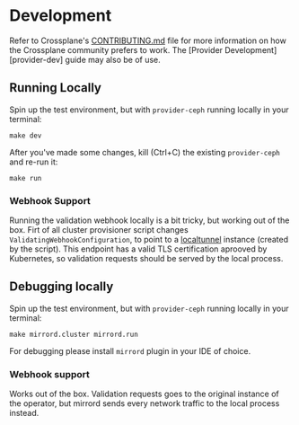 # Development

Refer to Crossplane's [CONTRIBUTING.md] file for more information on how the
Crossplane community prefers to work. The [Provider Development][provider-dev]
guide may also be of use.

[CONTRIBUTING.md]: https://github.com/crossplane/crossplane/blob/master/CONTRIBUTING.md

## Running Locally
Spin up the test environment, but with `provider-ceph` running locally in your terminal:

```
make dev
```

After you've made some changes, kill (Ctrl+C) the existing `provider-ceph` and re-run it:

```
make run
```

### Webhook Support
Running the validation webhook locally is a bit tricky, but working out of the box.
Firt of all cluster provisioner script changes `ValidatingWebhookConfiguration`, to point to a
[localtunnel](https://github.com/localtunnel/localtunnel) instance (created by the script).
This endpoint has a valid TLS certification aprooved by Kubernetes, so validation requests should be served by the local process.

## Debugging locally
Spin up the test environment, but with `provider-ceph` running locally in your terminal:

```
make mirrord.cluster mirrord.run
```

For debugging please install `mirrord` plugin in your IDE of choice.

### Webhook support
Works out of the box. Validation requests goes to the original instance of the operator, but mirrord sends every network traffic to the local process instead.
